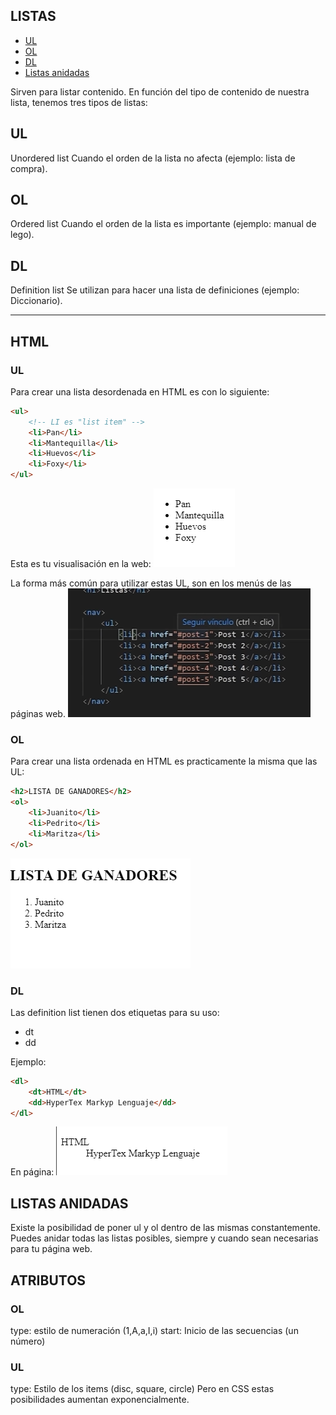 ## LISTAS
<ul>
    <li><a href="#UL">UL</a></li>
    <li><a href="#OL">OL</a></li>
    <li><a href="#DL">DL</a></li>
    <li><a href="#ListasAni">Listas anidadas</a></li>
</ul>

Sirven para listar contenido. En función del tipo de contenido de nuestra lista, tenemos tres tipos de listas:

## UL
Unordered list
Cuando el orden de la lista no afecta (ejemplo: lista de compra).

## OL
Ordered list
Cuando el orden de la lista es importante (ejemplo: manual de lego).

## DL
Definition list
Se utilizan para hacer una lista de definiciones (ejemplo: Diccionario).

---

## HTML

<span id="UL"></span>

### UL

Para crear una lista desordenada en HTML es con lo siguiente:
```html
<ul>
    <!-- LI es "list item" -->
    <li>Pan</li>
    <li>Mantequilla</li>
    <li>Huevos</li>
    <li>Foxy</li>
</ul>
```

Esta es tu visualisación en la web:
<img src="/assets/HTML/ul1.png">

La forma más común para utilizar estas UL, son en los menús de las páginas web.
<img src="/assets/HTML/ul2.png">

<span id="OL"></span>

### OL
Para crear una lista ordenada en HTML es practicamente la misma que las UL:
```html
<h2>LISTA DE GANADORES</h2>
<ol>
    <li>Juanito</li>
    <li>Pedrito</li>
    <li>Maritza</li>
</ol>
```
<img src="/assets/HTML/OL1.png">

<span id="DL"></span>

### DL 
Las definition list tienen dos etiquetas para su uso:
<ul>
    <li>dt</li>
    <li>dd</li>
</ul>

Ejemplo:
```html
<dl>
    <dt>HTML</dt>
    <dd>HyperTex Markyp Lenguaje</dd>
</dl>
```
En página:
<img src="/assets/HTML/Dl1.png">

<span id="ListasAni"></span>

## LISTAS ANIDADAS
Existe la posibilidad de poner ul y ol dentro de las mismas constantemente. Puedes anidar todas las listas posibles, siempre y cuando sean necesarias para tu página web.

## ATRIBUTOS

### OL
type: estilo de numeración (1,A,a,I,i)
start: Inicio de las secuencias (un número)

### UL
type: Estilo de los items (disc, square, circle)
Pero en CSS estas posibilidades aumentan exponencialmente.